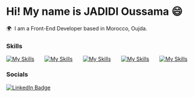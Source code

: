 Hi! My name is JADIDI Oussama 😄
========================================================================================================================================

🌍  I am a Front-End Developer based in Morocco, Oujda.
<br/>

### Skills

[![My Skills](https://skillicons.dev/icons?i=html,css,tailwind)](https://skillicons.dev) &nbsp;&nbsp;&nbsp;&nbsp;&nbsp; [![My Skills](https://skillicons.dev/icons?i=js,ts)](https://skillicons.dev) &nbsp;&nbsp;&nbsp;&nbsp;&nbsp; [![My Skills](https://skillicons.dev/icons?i=react,next)](https://skillicons.dev) &nbsp;&nbsp;&nbsp;&nbsp;&nbsp; [![My Skills](https://skillicons.dev/icons?i=mysql,prisma)](https://skillicons.dev) &nbsp;&nbsp;&nbsp;&nbsp;&nbsp; [![My Skills](https://skillicons.dev/icons?i=docker)](https://skillicons.dev)
<br/>

### Socials

<div id="badges">
  <a target="_blank" href="https://www.linkedin.com/in/oussama-jadidi-4a5201237/">
    <img src="https://img.shields.io/badge/LinkedIn-blue?style=for-the-badge&logo=linkedin&logoColor=white" alt="LinkedIn Badge"/>
  </a>
</div>

